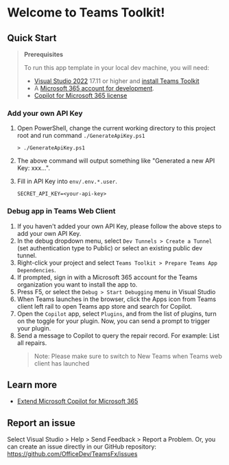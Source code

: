 # Welcome to Teams Toolkit!

## Quick Start

> **Prerequisites**
>
> To run this app template in your local dev machine, you will need:
>
> - [Visual Studio 2022](https://aka.ms/vs) 17.11 or higher and [install Teams Toolkit](https://aka.ms/install-teams-toolkit-vs)
> - A [Microsoft 365 account for development](https://docs.microsoft.com/microsoftteams/platform/toolkit/accounts).
> - [Copilot for Microsoft 365 license](https://learn.microsoft.com/microsoft-365-copilot/extensibility/prerequisites#prerequisites)

### Add your own API Key

1. Open PowerShell, change the current working directory to this project root and run command `./GenerateApiKey.ps1`
    ```
    > ./GenerateApiKey.ps1
    ```

2. The above command will output something like "Generated a new API Key: xxx...".
3. Fill in API Key into `env/.env.*.user`.
    ```
    SECRET_API_KEY=<your-api-key>
    ```
    
### Debug app in Teams Web Client

1. If you haven't added your own API Key, please follow the above steps to add your own API Key.
2. In the debug dropdown menu, select `Dev Tunnels > Create a Tunnel` (set authentication type to Public) or select an existing public dev tunnel.
3. Right-click your project and select `Teams Toolkit > Prepare Teams App Dependencies`.
4. If prompted, sign in with a Microsoft 365 account for the Teams organization you want to install the app to.
5. Press F5, or select the `Debug > Start Debugging` menu in Visual Studio
6. When Teams launches in the browser, click the Apps icon from Teams client left rail to open Teams app store and search for Copilot.
7. Open the `Copilot` app, select `Plugins`, and from the list of plugins, turn on the toggle for your plugin. Now, you can send a prompt to trigger your plugin.
8. Send a message to Copilot to query the repair record. For example: List all repairs.
   > Note: Please make sure to switch to New Teams when Teams web client has launched

## Learn more

- [Extend Microsoft Copilot for Microsoft 365](https://aka.ms/teamsfx-copilot-plugin)

## Report an issue

Select Visual Studio > Help > Send Feedback > Report a Problem.
Or, you can create an issue directly in our GitHub repository:
https://github.com/OfficeDev/TeamsFx/issues
